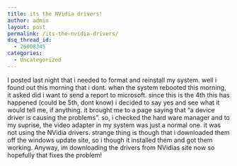 ```yaml
---
title: its the NVidia drivers!
author: admin
layout: post
permalink: /its-the-nvidia-drivers/
dsq_thread_id:
  - 26008345
categories:
  - Uncategorized
---
```

I posted last night that i needed to format and reinstall my system. well i found out this morning that i dont. when the system rebooted this morning, it asked did i want to send a report to microsoft. since this is the 4th this has happened (could be 5th, dont know) i decided to say yes and see what it would tell me, if anything. it brought me to a page saying that &#8220;a device driver is causing the problems&#8221;. so, i checked the hard ware manager and to my suprise, the video adapter in my system was just a normal one. it was not using the NVidia drivers. strange thing is though that i downloaded them off the windows update site, so i though it installed them and got them working. Anyway, im downloading the drivers from NVidias site now so hopefully that fixes the problem!